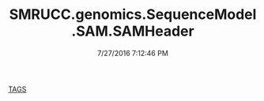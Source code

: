 ﻿---
title: SMRUCC.genomics.SequenceModel.SAM.SAMHeader
date: 7/27/2016 7:12:46 PM
---

[TAGS](T-SMRUCC.genomics.SequenceModel.SAM.SAMHeader.TAGS.html)
